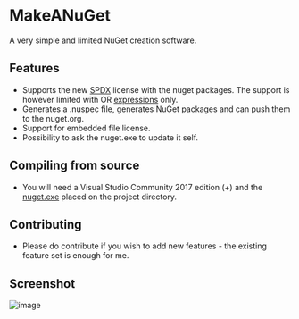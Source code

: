 # MakeANuGet
A very simple and limited NuGet creation software.

## Features
* Supports the new [SPDX](https://spdx.org/licenses/) license with the nuget packages. The support is however limited with OR [expressions](https://spdx.org/spdx-specification-21-web-version#h.jxpfx0ykyb60) only.
* Generates a .nuspec file, generates NuGet packages and can push them to the nuget.org.
* Support for embedded file license.
* Possibility to ask the nuget.exe to update it self.

## Compiling from source
* You will need a Visual Studio Community 2017 edition (+) and the [nuget.exe](https://www.nuget.org/downloads) placed on the project directory.

## Contributing
* Please do contribute if you wish to add new features - the existing feature set is enough for me.

## Screenshot
![image](https://user-images.githubusercontent.com/40712699/68545119-9ff6f980-03d2-11ea-8bc4-a5653dd59fdd.png)
